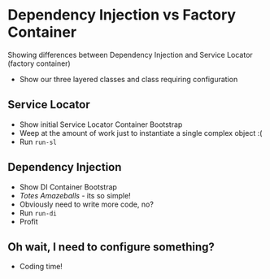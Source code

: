 # Dependency Injection vs Factory Container

Showing differences between Dependency Injection and Service Locator (factory container)

* Show our three layered classes and class requiring configuration

## Service Locator
* Show initial Service Locator Container Bootstrap
* Weep at the amount of work just to instantiate a single complex object :(
* Run `run-sl`

## Dependency Injection
* Show DI Container Bootstrap
* *Totes Amazeballs* - its so simple!
* Obviously need to write more code, no?
* Run `run-di`
* Profit

## Oh wait, I need to configure something?
* Coding time!

